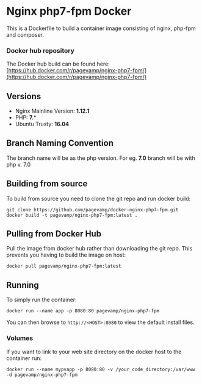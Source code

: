 # Nginx php7-fpm Docker

This is a Dockerfile to build a container image consisting of nginx, php-fpm and composer.

### Docker hub repository
The Docker hub build can be found here: [https://hub.docker.com/r/pagevamp/nginx-php7-fpm/](https://hub.docker.com/r/pagevamp/nginx-php7-fpm/)

## Versions
- Nginx Mainline Version: **1.12.1**
- PHP: **7.***
- Ubuntu Trusty: **16.04**

## Branch Naming Convention
The branch name will be as the php version. For eg. **7.0** branch will be with php v. 7.0

## Building from source
To build from source you need to clone the git repo and run docker build:
```
git clone https://github.com/pagevamp/docker-nginx-php7-fpm.git
docker build -t pagevamp/nginx-php7-fpm:latest .
```

## Pulling from Docker Hub
Pull the image from docker hub rather than downloading the git repo. This prevents you having to build the image on host:
```
docker pull pagevamp/nginx-php7-fpm:latest
```

## Running
To simply run the container:
```
docker run --name app -p 8080:80 pagevamp/nginx-php7-fpm
```

You can then browse to ```http://<HOST>:8080``` to view the default install files.

### Volumes
If you want to link to your web site directory on the docker host to the container run:
```
docker run --name mypvapp -p 8080:80 -v /your_code_directory:/var/www -d pagevamp/nginx-php7-fpm
```